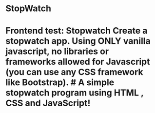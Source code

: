 # StopWatch
# Frontend test: Stopwatch Create a stopwatch app. Using ONLY vanilla javascript, no libraries or frameworks allowed for Javascript (you can use any CSS framework like Bootstrap).  # A simple stopwatch program using HTML , CSS and JavaScript!
